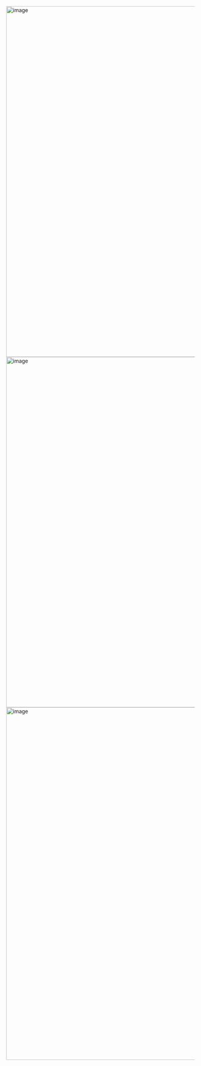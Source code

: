 <img width="935" alt="image" src="https://github.com/user-attachments/assets/2875ebe4-372b-452b-9efa-6d21d621128e" />

<img width="934" alt="image" src="https://github.com/user-attachments/assets/4110772a-4f29-41ba-9e91-3127e4df2db1" />

<img width="940" alt="image" src="https://github.com/user-attachments/assets/2ae8d2f6-4ec4-4d99-8ff8-d04a134ed82e" />
